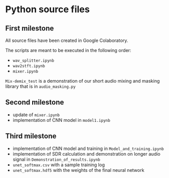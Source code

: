 # Python source files
## First milestone

All source files have been created in Google Colaboratory.

The scripts are meant to be executed in the following order:
- `wav_splitter.ipynb`
- `wav2stft.ipynb`
- `mixer.ipynb`

`Mix-demix_test` is a demonstration of our short audio mixing and masking library that is in `audio_masking.py`

## Second milestone

- update of `mixer.ipynb`
- implementation of CNN model in `model1.ipynb`

## Third milestone

- implementation of CNN model and training in `Model_and_training.ipynb`
- implementation of SDR calculation and demonstration on longer audio signal in `Demonstration_of_results.ipynb`
- `unet_softmax.csv` with a sample training log
- `unet_softmax.hdf5` with the weights of the final neural network
